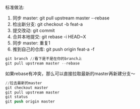 标准做法:

1. 同步 master: git pull upstream master --rebase
2. 检出新分支: git checkout -b feat-a
3. 提交改动: git commit
4. 合并本地提交: git rebase -i HEAD~X
5. 同步 master: 重复1
6. 推到自己的仓库: git push origin feat-a -f

```s
git branch //看下是不是在你的branch上
git pull upstream master --rebase
```

如果rebase有冲突，那么可以直接拉取最新的master再新建分支～
```s
//拉去最新的master
git checkout master
git pull upstream master
git status
git push origin master


```